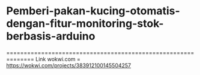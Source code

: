 # Pemberi-pakan-kucing-otomatis-dengan-fitur-monitoring-stok-berbasis-arduino

==============================================================
Link wokwi.com = https://wokwi.com/projects/383912100145504257

